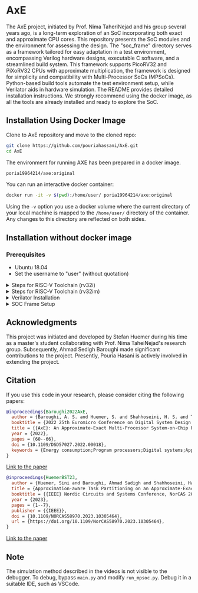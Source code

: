 # AxE

The AxE project, initiated by Prof. Nima TaheriNejad and his group several years ago, is a long-term exploration of an SoC incorporating both exact and approximate CPU cores. This repository presents the SoC modules and the environment for assessing the design. The "soc_frame" directory serves as a framework tailored for easy adaptation in a test environment, encompassing Verilog hardware designs, executable C software, and a streamlined build system. This framework supports PicoRV32 and PiXoRV32 CPUs with approximate multiplication, the framework is designed for simplicity and compatibility with Multi-Processor SoCs (MPSoCs). Python-based build tools automate the test environment setup, while Verilator aids in hardware simulation. The README provides detailed installation instructions. We strongly recommend using the docker image, as all the tools are already installed and ready to explore the SoC.

## Installation Using Docker Image
Clone to AxE repository and move to the cloned repo:
```bash
git clone https://github.com/pouriahassani/AxE.git
cd AxE
```
The environment for running AXE has been prepared in a docker image. 
```bash
poria19964214/axe:original
```
You can run an interactive docker container:
```bash
docker run -it -v $(pwd):/home/user/ poria19964214/axe:original
```
Using the `-v` option you use a docker volume where the current directory of your local machine is mapped to the `/home/user/` directory of the container. Any changes to this directory are reflected on both sides. 

## Installation without docker image
### Prerequisites
- Ubuntu 18.04
- Set the username to "user" (without quotation)

<details>
<summary>Steps for RISC-V Toolchain (rv32i)</summary>

```bash
cd
sudo mkdir /opt/riscv32i
sudo chown $USER /opt/riscv32i
git clone https://github.com/riscv/riscv-gnu-toolchain riscv-gnu-toolchain-rv32i
cd riscv-gnu-toolchain-rv32i/
git checkout 411d134
git submodule update --init --recursive
mkdir build; cd build
../configure --with-arch=rv32i --prefix=/opt/riscv32i
make -j$(nproc)
```

</details>

<details>
<summary>Steps for RISC-V Toolchain (rv32im)</summary>

```bash
cd
sudo mkdir /opt/riscv32im
sudo chown $USER /opt/riscv32im
git clone https://github.com/riscv/riscv-gnu-toolchain riscv-gnu-toolchain-rv32im
cd riscv-gnu-toolchain-rv32im/
git checkout 411d134
git submodule update --init --recursive
mkdir build; cd build
../configure --with-arch=rv32im --prefix=/opt/riscv32im
make -j$(nproc)
```

</details>

<details>
<summary>Verilator Installation</summary>

```bash
cd
sudo apt-get install git perl python3 make autoconf g++ flex bison ccache libfl2 libfl-dev  zlibc zlib1g zlib1g-dev libgoogle-perftools-dev numactl perl-doc
git clone https://github.com/verilator/verilator 
unset VERILATOR_ROOT
cd verilator
git pull
git checkout v4.028
autoconf
./configure
make -j `nproc`
sudo make install
```

</details>

<details>
<summary>SOC Frame Setup</summary>

1. Extract the SOC_FRAME tar files.
2. Rename the folder to "soc_frame."
3. Ensure the full address is "/home/user/soc_frame."
   - If not feasible, search for "/home/user/soc_frame" in all files and replace it with the desired path.
   - The path should not have spaces in it.

</details>

## Acknowledgments

This project was initiated and developed by Stefan Huemer during his time as a master's student collaborating with Prof. Nima TaheiNejad's research group. Subsequently, Ahmad Sedigh Baroughi made significant contributions to the project. Presently, Pouria Hasani is actively involved in extending the project.

## Citation

If you use this code in your research, please consider citing the following papers:

```bibtex
@inproceedings{Baroughi2022AxE,
  author = {Baroughi, A. S. and Huemer, S. and Shahhoseini, H. S. and TaheriNejad, N.},
  booktitle = {2022 25th Euromicro Conference on Digital System Design (DSD)},
  title = {{AxE}: An Approximate-Exact Multi-Processor System-on-Chip Platform},
  year = {2022},
  pages = {60--66},
  doi = {10.1109/DSD57027.2022.00018},
  keywords = {Energy consumption;Program processors;Digital systems;Approximate computing;Gray-scale;Software;Hardware;Approximation Computing;Multi-Processor System-on-Chip (MPSoC);Approximate and Exact MPSoC;Task Mapping;RISC-V},
}
```
[Link to the paper](https://eclectx.org/Publications/2022_DSD_AxEmpsoc.pdf)

```bibtex
@inproceedings{HuemerBST23,
  author = {Huemer, Sini and Baroughi, Ahmad Sadigh and Shahhoseini, Hadi Shahriar and TaheriNejad, Nima},
  title = {Approximation-aware Task Partitioning on an Approximate-Exact MPSoC ({AxE})},
  booktitle = {{IEEE} Nordic Circuits and Systems Conference, NorCAS 2023, Aalborg, Denmark, October 31 - Nov. 1, 2023},
  year = {2023},
  pages = {1--7},
  publisher = {{IEEE}},
  doi = {10.1109/NORCAS58970.2023.10305464},
  url = {https://doi.org/10.1109/NorCAS58970.2023.10305464},
}
```
[Link to the paper](https://eclectx.org/Publications/C50.pdf)

## Note

The simulation method described in the videos is not visible to the debugger. To debug, bypass `main.py` and modify `run_mpsoc.py`. Debug it in a suitable IDE, such as VSCode.
